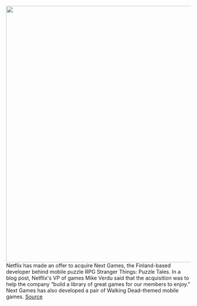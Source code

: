 <img src='https://cdn.vox-cdn.com/thumbor/8_LrHUqofRS1wKL8bMg84u1Tqpo=/0x0:1280x720/1200x800/filters:focal(538x258:742x462)/cdn.vox-cdn.com/uploads/chorus_image/image/70568915/image.0.png' width='700px' /><br/>
Netflix has made an offer to acquire Next Games, the Finland-based developer behind mobile puzzle RPG Stranger Things: Puzzle Tales. In a blog post, Netflix's VP of games Mike Verdu said that the acquisition was to help the company “build a library of great games for our members to enjoy.” Next Games has also developed a pair of Walking Dead-themed mobile games.
<a href='https://www.theverge.com/2022/3/2/22957953/netflix-next-games-acquisition-stranger-things-mobile-puzzle-rpg'> Source <a/>